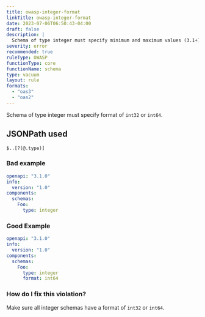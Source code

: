 ```yaml
---
title: owasp-integer-format
linkTitle: owasp-integer-format
date: 2023-07-06T06:50:43-04:00
draft: false
description: |
  Schema of type integer must specify minimum and maximum values (3.1+).
severity: error
recommended: true
ruleType: OWASP
functionType: core
functionName: schema
type: vacuum
layout: rule
formats:
  - "oas3"
  - "oas2"
---
```


Schema of type integer must specify format of `int32` or `int64`.

## JSONPath used

`$..[?(@.type)]`

### Bad example

```yaml
openapi: "3.1.0"
info:
  version: "1.0"
components:
  schemas:
    Foo:
      type: integer
```
### Good Example

```yaml
openapi: "3.1.0"
info:
  version: "1.0"
components:
  schemas:
    Foo:
      type: integer
      format: int64
```

### How do I fix this violation?

Make sure all integer schemas have a format of `int32` or `int64`.


